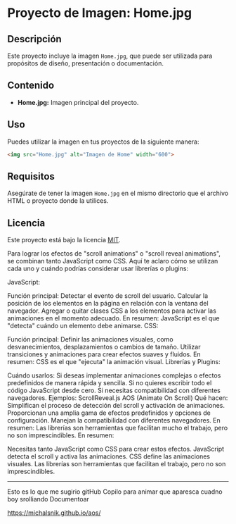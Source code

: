 # Proyecto de Imagen: Home.jpg

## Descripción

Este proyecto incluye la imagen `Home.jpg`, que puede ser utilizada para propósitos de diseño, presentación o documentación.

## Contenido

- **Home.jpg:** Imagen principal del proyecto.

## Uso

Puedes utilizar la imagen en tus proyectos de la siguiente manera:

```html
<img src="Home.jpg" alt="Imagen de Home" width="600">
```

## Requisitos

Asegúrate de tener la imagen `Home.jpg` en el mismo directorio que el archivo HTML o proyecto donde la utilices.

## Licencia

Este proyecto está bajo la licencia [MIT](https://opensource.org/licenses/MIT).



Para lograr los efectos de "scroll animations" o "scroll reveal animations", se combinan tanto JavaScript como CSS. Aquí te aclaro cómo se utilizan cada uno y cuándo podrías considerar usar librerías o plugins:

JavaScript:

Función principal:
Detectar el evento de scroll del usuario.
Calcular la posición de los elementos en la página en relación con la ventana del navegador.
Agregar o quitar clases CSS a los elementos para activar las animaciones en el momento adecuado.
En resumen: JavaScript es el que "detecta" cuándo un elemento debe animarse.
CSS:

Función principal:
Definir las animaciones visuales, como desvanecimientos, desplazamientos o cambios de tamaño.
Utilizar transiciones y animaciones para crear efectos suaves y fluidos.
En resumen: CSS es el que "ejecuta" la animación visual.
Librerías y Plugins:

Cuándo usarlos:
Si deseas implementar animaciones complejas o efectos predefinidos de manera rápida y sencilla.
Si no quieres escribir todo el código JavaScript desde cero.
Si necesitas compatibilidad con diferentes navegadores.
Ejemplos:
ScrollReveal.js
AOS (Animate On Scroll)
Qué hacen:
Simplifican el proceso de detección del scroll y activación de animaciones.
Proporcionan una amplia gama de efectos predefinidos y opciones de configuración.
Manejan la compatibilidad con diferentes navegadores.
En resumen: Las librerías son herramientas que facilitan mucho el trabajo, pero no son imprescindibles.
En resumen:

Necesitas tanto JavaScript como CSS para crear estos efectos.
JavaScript detecta el scroll y activa las animaciones.
CSS define las animaciones visuales.
Las librerías son herramientas que facilitan el trabajo, pero no son imprescindibles.


----------------

Esto es lo que me sugirio gitHub Copilo para animar que aparesca cuadno boy srolliando 
Documentoar 



https://michalsnik.github.io/aos/

<div data-aos="fade-right"></div>
<div data-aos="fade-left"></div>

